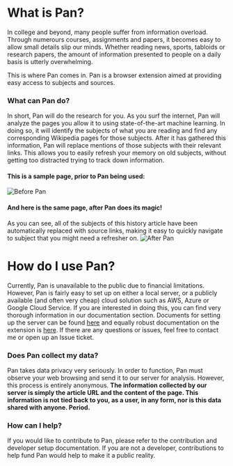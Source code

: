 # What is Pan?
In college and beyond, many people suffer from information overload. Through numerours courses, assignments and papers, it becomes easy to allow small details slip our minds. Whether reading news, sports, tabloids or research papers, the amount of information presented to people on a daily basis is utterly overwhelming.

This is where Pan comes in. Pan is a browser extension aimed at providing easy access to subjects and sources. 

### What can Pan do?
In short, Pan will do the research for you. As you surf the internet, Pan will analyze the pages you allow it to using state-of-the-art machine learning. In doing so, it will identify the subjects of what you are reading and find any corresponding Wikipedia pages for those subjects. After it has gathered this information, Pan will replace mentions of those subjects with their relevant links. This allows you to easily refresh your memory on old subjects, without getting too distracted trying to track down information.

#### This is a sample page, prior to Pan being used:
![Before Pan](https://i.imgur.com/q7Xl0KS.png)

#### And here is the same page, after Pan does its magic!
As you can see, all of the subjects of this history article have been automatically replaced with source links, making it easy to quickly navigate to subject that you might need a refresher on.
![After Pan](https://i.imgur.com/3G6X1YT.png)

# How do I use Pan?
Currently, Pan is unavailable to the public due to financial limitations. However, Pan is fairly easy to set up on either a local server, or a publicly available (and often very cheap) cloud solution such as AWS, Azure or Google Cloud Service. If you are interested in doing this, you can find very thorough information in our documentation section. Documents for setting up the server can be found [here](https://github.com/aknobloch/Pan/blob/master/Documentation/Pan%20Server.md) and equally robust documentation on the extension is [here](https://github.com/aknobloch/Pan/blob/master/Documentation/Pan%20Extension.md). If there are any questions or issues, feel free to contact me or open up an Issue ticket.

### Does Pan collect my data?
Pan takes data privacy very seriously. In order to function, Pan must observe your web browsing and send it to our server for analysis. However, this process is entirely anonymous. **The information collected by our server is simply the article URL and the content of the page. This information is not tied back to you, as a user, in any form, nor is this data shared with anyone. Period.**

### How can I help?
If you would like to contribute to Pan, please refer to the contribution and developer setup documentation. If you are not a developer, contributions to help fund Pan would help to make it a public reality. 
